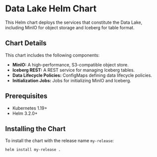 # Data Lake Helm Chart

This Helm chart deploys the services that constitute the Data Lake, including MinIO for object storage and Iceberg for table format.

## Chart Details

This chart includes the following components:

*   **MinIO:** A high-performance, S3-compatible object store.
*   **Iceberg REST:** A REST service for managing Iceberg tables.
*   **Data Lifecycle Policies:** ConfigMaps defining data lifecycle policies.
*   **Initialization Jobs:** Jobs for initializing MinIO and Iceberg.

## Prerequisites

*   Kubernetes 1.19+
*   Helm 3.2.0+

## Installing the Chart

To install the chart with the release name `my-release`:

```bash
helm install my-release .
```
